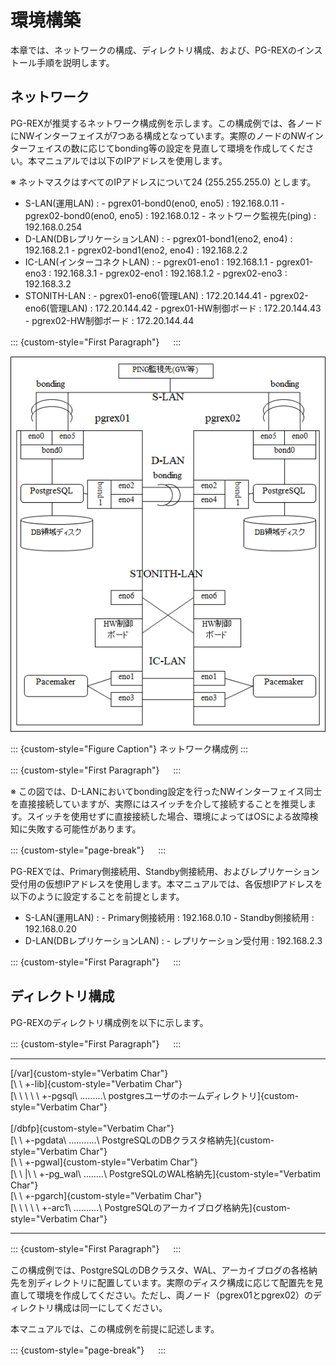 環境構築
========

本章では、ネットワークの構成、ディレクトリ構成、および、PG-REXのインストール手順を説明します。

ネットワーク
------------

PG-REXが推奨するネットワーク構成例を示します。この構成例では、各ノードにNWインターフェイスが7つある構成となっています。実際のノードのNWインターフェイスの数に応じてbonding等の設定を見直して環境を作成してください。本マニュアルでは以下のIPアドレスを使用します。

※ ネットマスクはすべてのIPアドレスについて24 (255.255.255.0) とします。

-   S-LAN(運用LAN)
    :   -   pgrex01-bond0(eno0, eno5) : 192.168.0.11
        -   pgrex02-bond0(eno0, eno5) : 192.168.0.12
        -   ネットワーク監視先(ping) : 192.168.0.254
-   D-LAN(DBレプリケーションLAN)
    :   -   pgrex01-bond1(eno2, eno4) : 192.168.2.1
        -   pgrex02-bond1(eno2, eno4) : 192.168.2.2
-   IC-LAN(インターコネクトLAN)
    :   -   pgrex01-eno1 : 192.168.1.1
        -   pgrex01-eno3 : 192.168.3.1
        -   pgrex02-eno1 : 192.168.1.2
        -   pgrex02-eno3 : 192.168.3.2
-   STONITH-LAN
    :   -   pgrex01-eno6(管理LAN) : 172.20.144.41
        -   pgrex02-eno6(管理LAN) : 172.20.144.42
        -   pgrex01-HW制御ボード  : 172.20.144.43
        -   pgrex02-HW制御ボード  : 172.20.144.44

::: {custom-style="First Paragraph"}
　
:::

  ![](media/image1.png)

::: {custom-style="Figure Caption"}
ネットワーク構成例
:::

::: {custom-style="First Paragraph"}
　
:::

※ この図では、D-LANにおいてbonding設定を行ったNWインターフェイス同士を直接接続していますが、実際にはスイッチを介して接続することを推奨します。スイッチを使用せずに直接接続した場合、環境によってはOSによる故障検知に失敗する可能性があります。

::: {custom-style="page-break"}
　
:::

PG-REXでは、Primary側接続用、Standby側接続用、およびレプリケーション受付用の仮想IPアドレスを使用します。本マニュアルでは、各仮想IPアドレスを以下のように設定することを前提とします。

-   S-LAN(運用LAN)
    :   -   Primary側接続用 : 192.168.0.10
        -   Standby側接続用 : 192.168.0.20
-   D-LAN(DBレプリケーションLAN)
    :   -   レプリケーション受付用 : 192.168.2.3

::: {custom-style="First Paragraph"}
　
:::

ディレクトリ構成
----------------

PG-REXのディレクトリ構成例を以下に示します。

::: {custom-style="First Paragraph"}
　
:::

  ------------------------------------------------------------------------
  [/var]{custom-style="Verbatim Char"}\
  [\ \ +\-lib]{custom-style="Verbatim Char"}\
  [\ \ \ \ \ +\-pgsql\ \.\.\.\.\.\.\.\.\.\ postgresユーザのホームディレクトリ]{custom-style="Verbatim Char"}\
  \
  [/dbfp]{custom-style="Verbatim Char"}\
  [\ \ +\-pgdata\ \.\.\.\.\.\.\.\.\.\.\.\ PostgreSQLのDBクラスタ格納先]{custom-style="Verbatim Char"}\
  [\ \ +\-pgwal]{custom-style="Verbatim Char"}\
  [\ \ |\ \ +\-pg_wal\ \.\.\.\.\.\.\.\.\ PostgreSQLのWAL格納先]{custom-style="Verbatim Char"}\
  [\ \ +\-pgarch]{custom-style="Verbatim Char"}\
  [\ \ \ \ \ +\-arc1\ \.\.\.\.\.\.\.\.\.\.\ PostgreSQLのアーカイブログ格納先]{custom-style="Verbatim Char"}

  ------------------------------------------------------------------------

::: {custom-style="First Paragraph"}
　
:::

この構成例では、PostgreSQLのDBクラスタ、WAL、アーカイブログの各格納先を別ディレクトリに配置しています。実際のディスク構成に応じて配置先を見直して環境を作成してください。ただし、両ノード（pgrex01とpgrex02）のディレクトリ構成は同一にしてください。

本マニュアルでは、この構成例を前提に記述します。

::: {custom-style="page-break"}
　
:::

